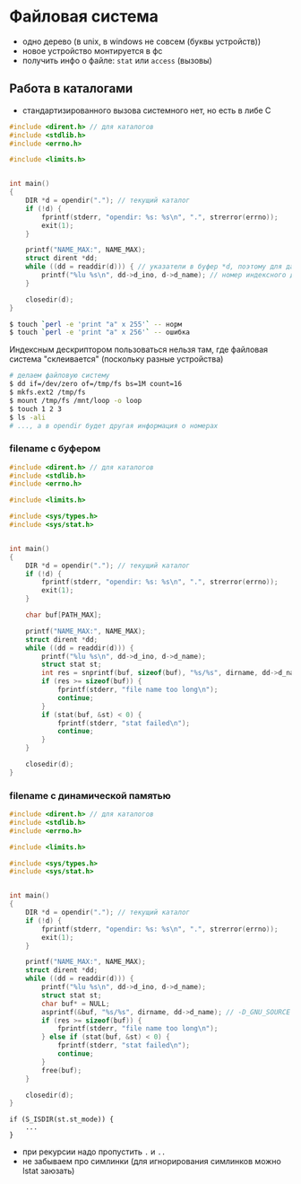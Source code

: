 # Файловая система

* одно дерево  (в unix, в windows не совсем (буквы устройств))
* новое устройство монтируется в фс
* получить инфо о файле: `stat` или `access` (вызовы)

## Работа в каталогами

* стандартизированного вызова системного нет, но есть в либе C

```C
#include <dirent.h> // для каталогов
#include <stdlib.h>
#include <errno.h>

#include <limits.h>


int main()
{
    DIR *d = opendir("."); // текущий каталог
    if (!d) {
        fprintf(stderr, "opendir: %s: %s\n", ".", strerror(errno));
        exit(1);
    }

    printf("NAME_MAX:", NAME_MAX);
    struct dirent *dd;
    while ((dd = readdir(d))) { // указатели в буфер *d, поэтому для дальнейшего использования надо копировать в свои структуры
        printf("%lu %s\n", dd->d_ino, d->d_name); // номер индексного дескриптора (уникальный номер на устройстве, можно увидеть через `ls -li`) и имя
    }

    closedir(d);
}
```

```sh
$ touch `perl -e 'print "a" x 255'` -- норм
$ touch `perl -e 'print "a" x 256'` -- ошибка
```

Индексным дескриптором пользоваться нельзя там, где файловая система "склеивается" (поскольку разные устройства)
```sh
# делаем файловую систему
$ dd if=/dev/zero of=/tmp/fs bs=1M count=16
$ mkfs.ext2 /tmp/fs
$ mount /tmp/fs /mnt/loop -o loop
$ touch 1 2 3
$ ls -ali
# ..., а в opendir будет другая информация о номерах
```

### filename c буфером
```C
#include <dirent.h> // для каталогов
#include <stdlib.h>
#include <errno.h>

#include <limits.h>

#include <sys/types.h>
#include <sys/stat.h>


int main()
{
    DIR *d = opendir("."); // текущий каталог
    if (!d) {
        fprintf(stderr, "opendir: %s: %s\n", ".", strerror(errno));
        exit(1);
    }

    char buf[PATH_MAX];

    printf("NAME_MAX:", NAME_MAX);
    struct dirent *dd;
    while ((dd = readdir(d))) {
        printf("%lu %s\n", dd->d_ino, d->d_name);
        struct stat st;
        int res = snprintf(buf, sizeof(buf), "%s/%s", dirname, dd->d_name);
        if (res >= sizeof(buf)) {
            fprintf(stderr, "file name too long\n");
            continue;
        }
        if (stat(buf, &st) < 0) {
            fprintf(stderr, "stat failed\n");
            continue;
        }
    }

    closedir(d);
}
```



### filename c динамической памятью
```C
#include <dirent.h> // для каталогов
#include <stdlib.h>
#include <errno.h>

#include <limits.h>

#include <sys/types.h>
#include <sys/stat.h>


int main()
{
    DIR *d = opendir("."); // текущий каталог
    if (!d) {
        fprintf(stderr, "opendir: %s: %s\n", ".", strerror(errno));
        exit(1);
    }

    printf("NAME_MAX:", NAME_MAX);
    struct dirent *dd;
    while ((dd = readdir(d))) {
        printf("%lu %s\n", dd->d_ino, d->d_name);
        struct stat st;
        char buf* = NULL;
        asprintf(&buf, "%s/%s", dirname, dd->d_name); // -D_GNU_SOURCE
        if (res >= sizeof(buf)) {
            fprintf(stderr, "file name too long\n");
        } else if (stat(buf, &st) < 0) {
            fprintf(stderr, "stat failed\n");
            continue;
        }
        free(buf);
    }

    closedir(d);
}
```

```
if (S_ISDIR(st.st_mode)) {
    ...
}
```

* при рекурсии надо пропустить `.` и `..`
* не забываем про симлинки (для игнорирования симлинков можно lstat заюзать)

